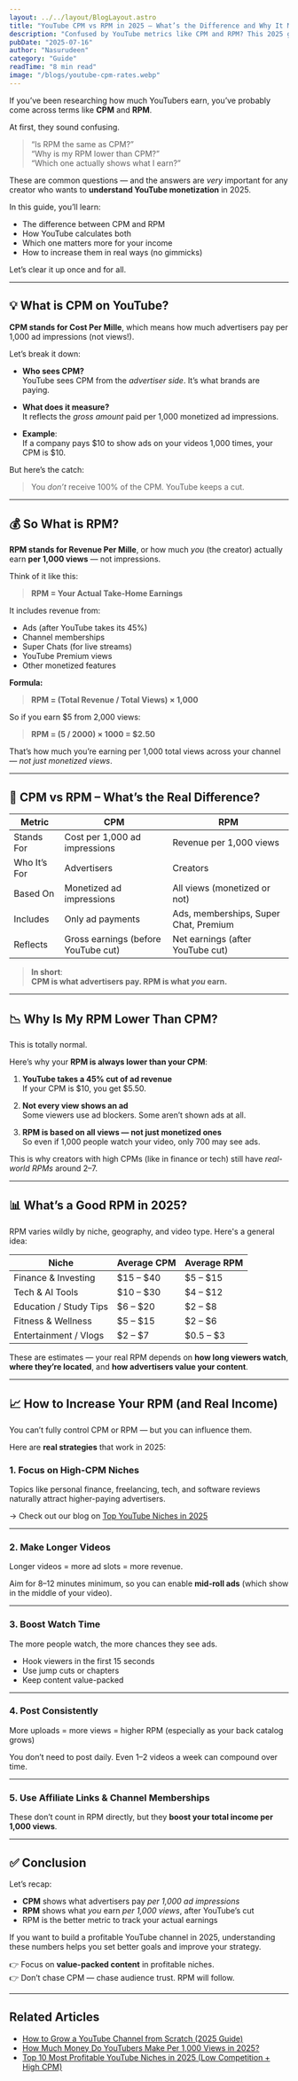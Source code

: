 ```yaml
---
layout: ../../layout/BlogLayout.astro
title: "YouTube CPM vs RPM in 2025 – What’s the Difference and Why It Matters"
description: "Confused by YouTube metrics like CPM and RPM? This 2025 guide explains what they mean, how they affect your earnings, and how to increase both."
pubDate: "2025-07-16"
author: "Nasurudeen"
category: "Guide"
readTime: "8 min read"
image: "/blogs/youtube-cpm-rates.webp"
---
```

If you’ve been researching how much YouTubers earn, you’ve probably come across terms like **CPM** and **RPM**.

At first, they sound confusing.

> “Is RPM the same as CPM?”  
> “Why is my RPM lower than CPM?”  
> “Which one actually shows what I earn?”

These are common questions — and the answers are *very* important for any creator who wants to **understand YouTube monetization** in 2025.

In this guide, you’ll learn:

- The difference between CPM and RPM  
- How YouTube calculates both  
- Which one matters more for your income  
- How to increase them in real ways (no gimmicks)

Let’s clear it up once and for all.

---

## 💡 What is CPM on YouTube?

**CPM stands for Cost Per Mille**, which means how much advertisers pay per 1,000 ad impressions (not views!).

Let’s break it down:

- **Who sees CPM?**  
  YouTube sees CPM from the *advertiser side*. It’s what brands are paying.

- **What does it measure?**  
  It reflects the *gross amount* paid per 1,000 monetized ad impressions.

- **Example**:  
  If a company pays $10 to show ads on your videos 1,000 times, your CPM is $10.

But here’s the catch:

> You *don’t* receive 100% of the CPM. YouTube keeps a cut.

---

## 💰 So What is RPM?

**RPM stands for Revenue Per Mille**, or how much *you* (the creator) actually earn **per 1,000 views** — not impressions.

Think of it like this:

> **RPM = Your Actual Take-Home Earnings**

It includes revenue from:

- Ads (after YouTube takes its 45%)
- Channel memberships
- Super Chats (for live streams)
- YouTube Premium views
- Other monetized features

**Formula:**

> **RPM = (Total Revenue / Total Views) × 1,000**

So if you earn $5 from 2,000 views:

> **RPM = (5 / 2000) × 1000 = $2.50**

That’s how much you’re earning per 1,000 total views across your channel — *not just monetized views*.

---

## 🧠 CPM vs RPM – What’s the Real Difference?

| Metric | CPM | RPM |
|--------|-----|-----|
| Stands For | Cost per 1,000 ad impressions | Revenue per 1,000 views |
| Who It’s For | Advertisers | Creators |
| Based On | Monetized ad impressions | All views (monetized or not) |
| Includes | Only ad payments | Ads, memberships, Super Chat, Premium |
| Reflects | Gross earnings (before YouTube cut) | Net earnings (after YouTube cut) |

> **In short**:  
> **CPM is what advertisers pay. RPM is what *you* earn.**

---

## 📉 Why Is My RPM Lower Than CPM?

This is totally normal.

Here’s why your **RPM is always lower than your CPM**:

1. **YouTube takes a 45% cut of ad revenue**  
   If your CPM is $10, you get $5.50.

2. **Not every view shows an ad**  
   Some viewers use ad blockers. Some aren’t shown ads at all.

3. **RPM is based on all views — not just monetized ones**  
   So even if 1,000 people watch your video, only 700 may see ads.

This is why creators with high CPMs (like in finance or tech) still have *real-world RPMs* around $2–$7.

---

## 📊 What’s a Good RPM in 2025?

RPM varies wildly by niche, geography, and video type. Here's a general idea:

| Niche | Average CPM | Average RPM |
|-------|-------------|-------------|
| Finance & Investing | $15 – $40 | $5 – $15 |
| Tech & AI Tools | $10 – $30 | $4 – $12 |
| Education / Study Tips | $6 – $20 | $2 – $8 |
| Fitness & Wellness | $5 – $15 | $2 – $6 |
| Entertainment / Vlogs | $2 – $7 | $0.5 – $3 |

These are estimates — your real RPM depends on **how long viewers watch**, **where they’re located**, and **how advertisers value your content**.

---

## 📈 How to Increase Your RPM (and Real Income)

You can’t fully control CPM or RPM — but you can influence them.

Here are **real strategies** that work in 2025:

### 1. **Focus on High-CPM Niches**
Topics like personal finance, freelancing, tech, and software reviews naturally attract higher-paying advertisers.

→ Check out our blog on [Top YouTube Niches in 2025](/blog/best-youtube-niches-2025)

---

### 2. **Make Longer Videos**
Longer videos = more ad slots = more revenue.

Aim for 8–12 minutes minimum, so you can enable **mid-roll ads** (which show in the middle of your video).

---

### 3. **Boost Watch Time**
The more people watch, the more chances they see ads.

- Hook viewers in the first 15 seconds  
- Use jump cuts or chapters  
- Keep content value-packed

---

### 4. **Post Consistently**
More uploads = more views = higher RPM (especially as your back catalog grows)

You don’t need to post daily. Even 1–2 videos a week can compound over time.

---

### 5. **Use Affiliate Links & Channel Memberships**
These don’t count in RPM directly, but they **boost your total income per 1,000 views**.

---

## ✅ Conclusion

Let’s recap:

- **CPM** shows what advertisers pay *per 1,000 ad impressions*  
- **RPM** shows what *you* earn *per 1,000 views*, after YouTube’s cut  
- RPM is the better metric to track your actual earnings

If you want to build a profitable YouTube channel in 2025, understanding these numbers helps you set better goals and improve your strategy.

👉 Focus on **value-packed content** in profitable niches.  
👉 Don’t chase CPM — chase audience trust. RPM will follow.

---

## Related Articles

- [How to Grow a YouTube Channel from Scratch (2025 Guide)](/blog/How-to-Grow-a-YouTube-Channel-from-Scratch-2025-Guide)
- [How Much Money Do YouTubers Make Per 1,000 Views in 2025?](/blog/How-Much-Money-Do-YouTubers-Make-Per-1,000-Views-in-2025)
- [Top 10 Most Profitable YouTube Niches in 2025 (Low Competition + High CPM)](/blog/best-youtube-niches-2025)